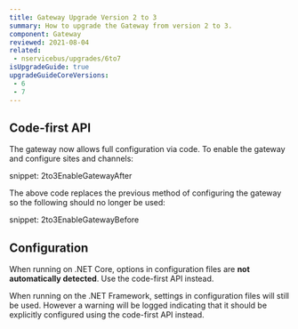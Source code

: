 ```yaml
---
title: Gateway Upgrade Version 2 to 3
summary: How to upgrade the Gateway from version 2 to 3.
component: Gateway
reviewed: 2021-08-04
related:
 - nservicebus/upgrades/6to7
isUpgradeGuide: true
upgradeGuideCoreVersions:
 - 6
 - 7
---
```


## Code-first API

The gateway now allows full configuration via code. To enable the gateway and configure sites and channels:

snippet: 2to3EnableGatewayAfter

The above code replaces the previous method of configuring the gateway so the following should no longer be used: 

snippet: 2to3EnableGatewayBefore

## Configuration

When running on .NET Core, options in configuration files are **not automatically detected**. Use the code-first API instead.

When running on the .NET Framework, settings in configuration files will still be used. However a warning will be logged indicating that it should be explicitly configured using the code-first API instead.

